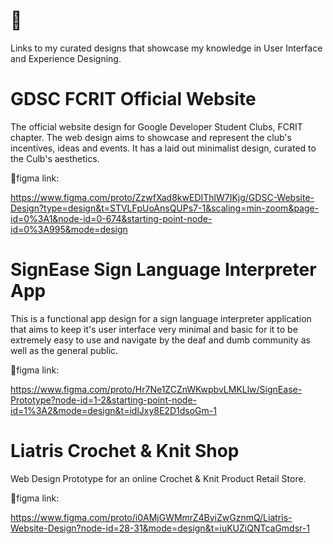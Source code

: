 # 🌻

Links to my curated designs that showcase my knowledge in User Interface and Experience Designing.

# GDSC FCRIT Official Website 
The official website design for Google Developer Student Clubs, FCRIT chapter. The web design aims to showcase and represent the club's incentives, ideas and events. It has a laid out minimalist design, curated to the Culb's aesthetics.

🌻figma link: 

https://www.figma.com/proto/ZzwfXad8kwEDIThlW7IKjg/GDSC-Website-Design?type=design&t=STVLFpUoAnsQUPs7-1&scaling=min-zoom&page-id=0%3A1&node-id=0-674&starting-point-node-id=0%3A995&mode=design


# SignEase Sign Language Interpreter App 
This is a functional app design for a sign language interpreter application that aims to keep it's user interface very minimal and basic for it to be extremely easy to use and navigate by the deaf and dumb community as well as the general public.

🌻figma link:

https://www.figma.com/proto/Hr7Ne1ZCZnWKwpbvLMKLlw/SignEase-Prototype?node-id=1-2&starting-point-node-id=1%3A2&mode=design&t=idlJxy8E2D1dsoGm-1

# Liatris Crochet & Knit Shop 
Web Design Prototype for an online Crochet & Knit Product Retail Store.

🌻figma link:

https://www.figma.com/proto/i0AMjGWMmrZ4ByiZwGznmQ/Liatris-Website-Design?node-id=28-31&mode=design&t=iuKUZiQNTcaGmdsr-1
